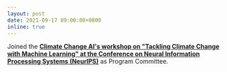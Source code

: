 ```yaml
---
layout: post
date: 2021-09-17 09:00:00+0800
inline: true
---
```


Joined the [**Climate Change AI's workshop on "Tackling Climate Change with Machine Learning" at the Conference on Neural Information Processing Systems (NeurIPS)**](https://www.climatechange.ai/events/neurips2021.html) as Program Committee.

